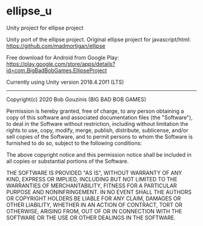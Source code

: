 # ellipse_u
Unity project for ellipse project

Unity port of the ellipse project. Original ellipse project for javascript/html: https://github.com/madmortigan/ellipse 

Free download for Android from Google Play: https://play.google.com/store/apps/details?id=com.BigBadBobGames.EllipseProject

Currently using Unity version 2018.4.20f1 (LTS)

----------------------

Copyright(c) 2020 Bob Gouzinis (BIG BAD BOB GAMES)

Permission is hereby granted, free of charge, to any person obtaining a copy
of this software and associated documentation files (the "Software"), to deal
in the Software without restriction, including without limitation the rights
to use, copy, modify, merge, publish, distribute, sublicense, and/or sell
copies of the Software, and to permit persons to whom the Software is
furnished to do so, subject to the following conditions:

The above copyright notice and this permission notice shall be included in all
copies or substantial portions of the Software.

THE SOFTWARE IS PROVIDED "AS IS", WITHOUT WARRANTY OF ANY KIND, EXPRESS OR
IMPLIED, INCLUDING BUT NOT LIMITED TO THE WARRANTIES OF MERCHANTABILITY,
FITNESS FOR A PARTICULAR PURPOSE AND NONINFRINGEMENT. IN NO EVENT SHALL THE
AUTHORS OR COPYRIGHT HOLDERS BE LIABLE FOR ANY CLAIM, DAMAGES OR OTHER
LIABILITY, WHETHER IN AN ACTION OF CONTRACT, TORT OR OTHERWISE, ARISING FROM,
OUT OF OR IN CONNECTION WITH THE SOFTWARE OR THE USE OR OTHER DEALINGS IN THE
SOFTWARE.


